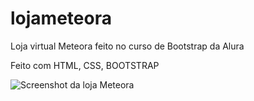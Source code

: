 # lojameteora
Loja virtual Meteora feito no curso de Bootstrap da Alura

Feito com HTML, CSS, BOOTSTRAP

![Screenshot da loja Meteora](https://photos.app.goo.gl/sxc2QJG7YuK3v1qP7)
